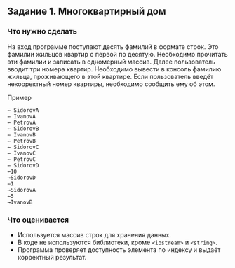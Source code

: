 ﻿## Задание 1. Многоквартирный дом
### Что нужно сделать
На вход программе поступают десять фамилий в формате строк. Это фамилии жильцов квартир с первой по десятую. Необходимо прочитать эти фамилии и записать в одномерный массив. Далее пользователь вводит три номера квартир. Необходимо вывести в консоль фамилию жильца, проживающего в этой квартире. Если пользователь введёт некорректный номер квартиры, необходимо сообщить ему об этом.

Пример
```
← SidorovA 
← IvanovA 
← PetrovA 
← SidorovB 
← IvanovB 
← PetrovB 
← SidorovC 
← IvanovC 
← PetrovC 
← SidorovD 
←10 
→SidorovD 
←1 
→SidorovA 
←5 
→IvanovB
```
### Что оценивается
- Используется массив строк для хранения данных.
- В коде не используются библиотеки, кроме `<iostream>` и `<string>`.
- Программа проверяет доступность элемента по индексу и выдаёт корректный результат.
